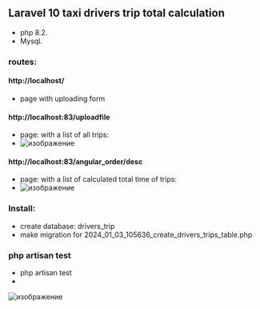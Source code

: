 

## Laravel 10 taxi drivers trip total calculation


- php 8.2.
- Mysql.

### routes:

#### http://localhost/
- page with uploading form
#### http://localhost:83/uploadfile
- page: with a list of all trips:
- ![изображение](https://github.com/vadimlvov71/drivers_trips_laravel10/assets/57807117/75f6cf5e-1f8a-421c-86db-a20b091565cd)
#### http://localhost:83/angular_order/desc
- page: with a list of calculated total time of trips:
- ![изображение](https://github.com/vadimlvov71/drivers_trips_laravel10/assets/57807117/4d368930-faaf-49f9-ad73-2d43e6421449)
### Install:
- create database:  drivers_trip
- make migration for 2024_01_03_105636_create_drivers_trips_table.php
### php artisan test
- php artisan test
- 
![изображение](https://github.com/vadimlvov71/drivers_trips_laravel10/assets/57807117/76a9a4e5-d7f0-4ef5-854b-1ac652f3ee80)







